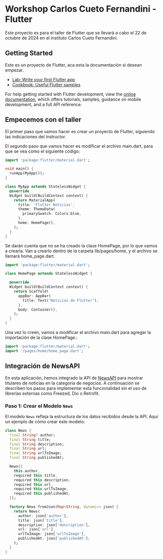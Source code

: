 # Workshop Carlos Cueto Fernandini - Flutter

Este proyecto es para el taller de Flutter que se llevará a cabo el 22 de octubre de 2024 en 
el instituto Carlos Cueto Fernandini.

## Getting Started

Este es un proyecto de Flutter, aca esta la documentación si desean empezar.

- [Lab: Write your first Flutter app](https://docs.flutter.dev/get-started/codelab)
- [Cookbook: Useful Flutter samples](https://docs.flutter.dev/cookbook)

For help getting started with Flutter development, view the
[online documentation](https://docs.flutter.dev/), which offers tutorials,
samples, guidance on mobile development, and a full API reference.

## Empecemos con el taller

El primer paso que vamos hacer es crear un proyecto de Flutter, siguiendo las indicaciones del instructor.

El segundo paso que vamos hacer es modificar el archivo main.dart, para que se vea como el siguiente código:

```dart
import 'package:flutter/material.dart';

void main() {
  runApp(MyApp());
}

class MyApp extends StatelessWidget {
  @override
  Widget build(BuildContext context) {
    return MaterialApp(
      title: 'Flutter Noticias',
      theme: ThemeData(
        primarySwatch: Colors.blue,
      ),
      home: HomePage(),
    );
  }
}
```

Se darán cuenta que no se ha creado la clase HomePage, por lo que vamos a crearla. 
Van a crearlo dentro de la carpeta lib/pages/home, y el archivo se llamará home_page.dart.

```dart
import 'package:flutter/material.dart';

class HomePage extends StatelessWidget {  

  @override
  Widget build(BuildContext context) {
    return Scaffold(
      appBar: AppBar(
        title: Text("Noticias de Flutter"),
      ),      
      body: Container(),
    );
  }
}
```

Una vez lo creen, vamos a modificar el archivo main.dart para agregar la importación de la clase HomePage.:

```dart
import 'package:flutter/material.dart';
import '/pages/home/home_page.dart';
```
## Integración de NewsAPI





En esta aplicación, hemos integrado la API de [NewsAPI](https://newsapi.org) 
para mostrar titulares de noticias en la categoría de negocios. A continuación se describen los pasos para implementar esta funcionalidad sin el uso de librerías externas como Freezed, Dio o Retrofit.

### Paso 1: Crear el Modelo `News`

El modelo `News` refleja la estructura de los datos recibidos desde la API. 
Aquí un ejemplo de cómo crear este modelo:

```dart
class News {
  final String? author;
  final String title;
  final String description;
  final String url;
  final String urlToImage;
  final String publishedAt;

  News({
    this.author,
    required this.title,
    required this.description,
    required this.url,
    required this.urlToImage,
    required this.publishedAt,
  });

  factory News.fromJson(Map<String, dynamic> json) {
    return News(
      author: json['author'],
      title: json['title'],
      description: json['description'],
      url: json['url'],
      urlToImage: json['urlToImage'],
      publishedAt: json['publishedAt'],
    );
  }
}
```